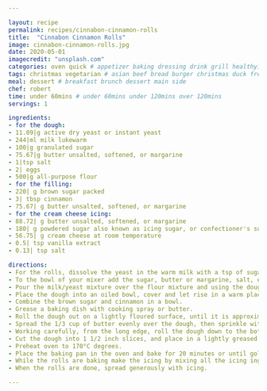 ```yaml
---

layout: recipe
permalink: recipes/cinnabon-cinnamon-rolls 
title:  "Cinnabon Cinnamon Rolls"
image: cinnabon-cinnamon-rolls.jpg 
date: 2020-05-01
imagecredit: "unsplash.com" 
categories: oven quick # appetizer baking dressing drink grill healthyish marinade oven pickling quick raw salad sandwich sauce snack soup
tags: christmas vegetarian # asian beef bread burger christmas duck french fruit indian italian mexican nuts pasta pork poultry rice seafood thanksgiving vegetarian
meal: dessert # breakfast brunch dessert main side
chef: robert 
time: under 60mins # under 60mins under 120mins over 120mins
servings: 1 

ingredients:
- for the dough:
- 11.09|g active dry yeast or instant yeast
- 244|ml milk lukewarm
- 100|g granulated sugar
- 75.67|g butter unsalted, softened, or margarine
- 1|tsp salt
- 2| eggs
- 500|g all-purpose flour
- for the filling:
- 220| g brown sugar packed
- 3| tbsp cinnamon
- 75.67| g butter unsalted, softened, or margarine
- for the cream cheese icing:
- 88.72| g butter unsalted, softened, or margarine
- 180| g powdered sugar also known as icing sugar, or confectioner's sugar
- 56.75| g cream cheese at room temperature
- 0.5| tsp vanilla extract
- 0.13| tsp salt

directions:
- For the rolls, dissolve the yeast in the warm milk with a tsp of sugar (you can take a tsp out of the 1/2 cup of sugar) in a large bowl. Let it sit for about 5 minutes. If the yeast is good, it will start to froth up.
- To the bowl of your mixer add the sugar, butter or margarine, salt, eggs, and flour and mix until well incorporated.
- Pour the milk/yeast mixture over the flour mixture and using the dough hook, mix well until well incorporated.
- Place the dough into an oiled bowl, cover and let rise in a warm place about 1 hour or until the dough has doubled in size.
- Combine the brown sugar and cinnamon in a bowl.
- Grease a baking dish with cooking spray or butter.
- Roll the dough out on a lightly floured surface, until it is approximately 16 inches long by 12 inches wide. It should be approximately 1/4 inch in thickness.
- Spread the 1/3 cup of butter evenly over the dough, then sprinkle with the sugar evenly over the surface of the dough.
- Working carefully, from the long edge, roll the dough down to the bottom edge.
- Cut the dough into 1 1/2 inch slices, and place in a lightly greased baking pan. You can also use floss to cut into slices, as seen in the video. Place the cut rolls in the prepared pan. Cover with a clean kitchen towel or plastic wrap and let them rise for another 30 minutes, or until doubled in size.
- Preheat oven to 170°C degrees. 
- Place the baking pan in the oven and bake for 20 minutes or until golden brown. Cooking time can vary greatly!
- While the rolls are baking make the icing by mixing all the icing ingredients and beat well with an electric mixer until fluffy and smooth.
- When the rolls are done, spread generously with icing.

--- 
```

